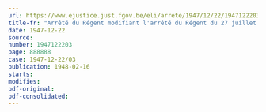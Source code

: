 ```yaml
---
url: https://www.ejustice.just.fgov.be/eli/arrete/1947/12/22/1947122203/justel
title-fr: "Arrêté du Régent modifiant l'arrêté du Régent du 27 juillet 1946 déterminant la compétence et le ressort des diverses commissions paritaires instituées en exécution de l'arrêté-loi du 9 juin 1945"
date: 1947-12-22
source:
number: 1947122203
page: 888888
case: 1947-12-22/03
publication: 1948-02-16
starts:
modifies:
pdf-original:
pdf-consolidated:
---
```


